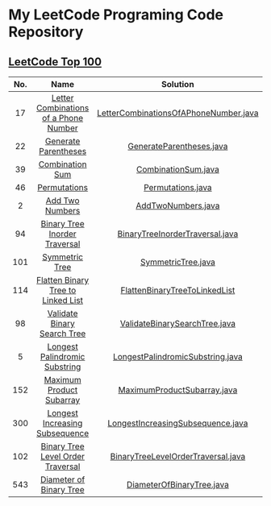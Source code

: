 # My LeetCode Programing Code Repository

## [LeetCode Top 100](https://leetcode.com/studyplan/top-100-liked/)

| No. |                                                           Name                                                            |                                      Solution                                      |
|:---:|:-------------------------------------------------------------------------------------------------------------------------:|:----------------------------------------------------------------------------------:|
| 17  | [Letter Combinations of a Phone Number](https://leetcode.com/problems/letter-combinations-of-a-phone-number/description/) | [LetterCombinationsOfAPhoneNumber.java](src/LetterCombinationsOfAPhoneNumber.java) |
| 22  |                  [Generate Parentheses](https://leetcode.com/problems/generate-parentheses/description)                   |              [GenerateParentheses.java](src/GenerateParentheses.java)              |
| 39  |                       [Combination Sum](https://leetcode.com/problems/combination-sum/description)                        |                   [CombinationSum.java](src/CombinationSum.java)                   |
| 46  |                          [Permutations](https://leetcode.com/problems/permutations/description/)                          |                     [Permutations.java](src/Permutations.java)                     |
|  2  |                       [Add Two Numbers](https://leetcode.com/problems/add-two-numbers/description/)                       |                    [AddTwoNumbers.java](src/AddTwoNumbers.java)                    |
| 94  |         [Binary Tree Inorder Traversal](https://leetcode.com/problems/binary-tree-inorder-traversal/description/)         |       [BinaryTreeInorderTraversal.java](src/BinaryTreeInorderTraversal.java)       |
| 101 |                              [Symmetric Tree](https://leetcode.com/problems/symmetric-tree/)                              |                    [SymmetricTree.java](src/SymmetricTree.java)                    |
| 114 |    [Flatten Binary Tree to Linked List](https://leetcode.com/problems/flatten-binary-tree-to-linked-list/description/)    |      [FlattenBinaryTreeToLinkedList](src/FlattenBinaryTreeToLinkedList.java)       |
| 98  |           [Validate Binary Search Tree](https://leetcode.com/problems/validate-binary-search-tree/description/)           |         [ValidateBinarySearchTree.java](src/ValidateBinarySearchTree.java)         |
|  5  |        [Longest Palindromic Substring ](https://leetcode.com/problems/longest-palindromic-substring/description/)         |      [LongestPalindromicSubstring.java](src/LongestPalindromicSubstring.java)      |
| 152 |             [Maximum Product Subarray ](https://leetcode.com/problems/maximum-product-subarray/description/)              |           [MaximumProductSubarray.java](src/MaximumProductSubarray.java)           |
| 300 |        [Longest Increasing Subsequence](https://leetcode.com/problems/longest-increasing-subsequence/description)         |     [LongestIncreasingSubsequence.java](src/LongestIncreasingSubsequence.java)     |
| 102 |           [Binary Tree Level Order Traversal](https://leetcode.com/problems/binary-tree-level-order-traversal/)           |    [BinaryTreeLevelOrderTraversal.java](src/BinaryTreeLevelOrderTraversal.java)    |
| 543 |                     [Diameter of Binary Tree](https://leetcode.com/problems/diameter-of-binary-tree/)                     |             [DiameterOfBinaryTree.java](src/DiameterOfBinaryTree.java)             |